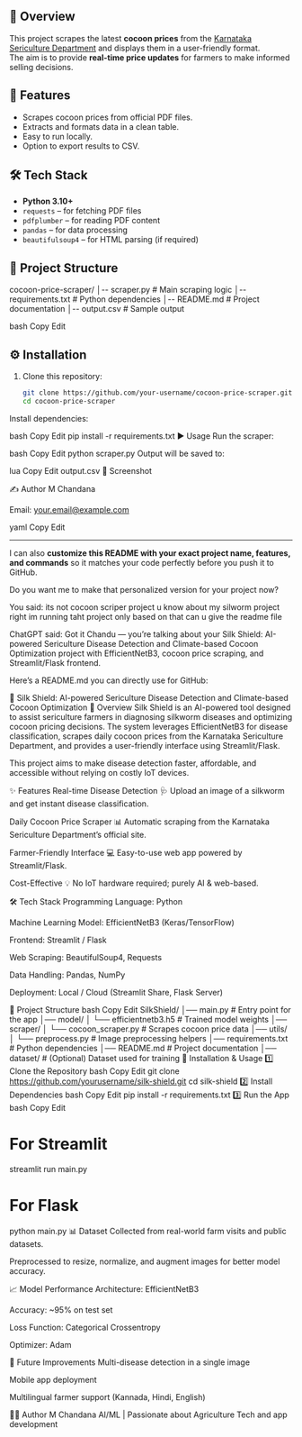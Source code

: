 ## 📌 Overview
This project scrapes the latest **cocoon prices** from the [Karnataka Sericulture Department](https://karnatakasericulture.gov.in/) and displays them in a user-friendly format.  
The aim is to provide **real-time price updates** for farmers to make informed selling decisions.

## 🚀 Features
- Scrapes cocoon prices from official PDF files.
- Extracts and formats data in a clean table.
- Easy to run locally.
- Option to export results to CSV.

## 🛠 Tech Stack
- **Python 3.10+**
- `requests` – for fetching PDF files
- `pdfplumber` – for reading PDF content
- `pandas` – for data processing
- `beautifulsoup4` – for HTML parsing (if required)

## 📂 Project Structure
cocoon-price-scraper/
│-- scraper.py # Main scraping logic
│-- requirements.txt # Python dependencies
│-- README.md # Project documentation
│-- output.csv # Sample output

bash
Copy
Edit

## ⚙️ Installation
1. Clone this repository:
   ```bash
   git clone https://github.com/your-username/cocoon-price-scraper.git
   cd cocoon-price-scraper
Install dependencies:

bash
Copy
Edit
pip install -r requirements.txt
▶️ Usage
Run the scraper:

bash
Copy
Edit
python scraper.py
Output will be saved to:

lua
Copy
Edit
output.csv
📸 Screenshot

✍️ Author
M Chandana

Email: your.email@example.com

yaml
Copy
Edit

---

I can also **customize this README with your exact project name, features, and commands** so it matches your code perfectly before you push it to GitHub.  

Do you want me to make that personalized version for your project now?







You said:
its not cocoon scriper project u know about my silworm project right im running taht project only based on that can u give the readme file


ChatGPT said:
Got it Chandu — you’re talking about your Silk Shield: AI-powered Sericulture Disease Detection and Climate-based Cocoon Optimization project with EfficientNetB3, cocoon price scraping, and Streamlit/Flask frontend.

Here’s a README.md you can directly use for GitHub:

🐛 Silk Shield: AI-powered Sericulture Disease Detection and Climate-based Cocoon Optimization
📌 Overview
Silk Shield is an AI-powered tool designed to assist sericulture farmers in diagnosing silkworm diseases and optimizing cocoon pricing decisions.
The system leverages EfficientNetB3 for disease classification, scrapes daily cocoon prices from the Karnataka Sericulture Department, and provides a user-friendly interface using Streamlit/Flask.

This project aims to make disease detection faster, affordable, and accessible without relying on costly IoT devices.

✨ Features
Real-time Disease Detection 🩺
Upload an image of a silkworm and get instant disease classification.

Daily Cocoon Price Scraper 📊
Automatic scraping from the Karnataka Sericulture Department’s official site.

Farmer-Friendly Interface 💻
Easy-to-use web app powered by Streamlit/Flask.

Cost-Effective 💡
No IoT hardware required; purely AI & web-based.

🛠️ Tech Stack
Programming Language: Python

Machine Learning Model: EfficientNetB3 (Keras/TensorFlow)

Frontend: Streamlit / Flask

Web Scraping: BeautifulSoup4, Requests

Data Handling: Pandas, NumPy

Deployment: Local / Cloud (Streamlit Share, Flask Server)

📂 Project Structure
bash
Copy
Edit
SilkShield/
│── main.py                 # Entry point for the app
│── model/
│    └── efficientnetb3.h5   # Trained model weights
│── scraper/
│    └── cocoon_scraper.py   # Scrapes cocoon price data
│── utils/
│    └── preprocess.py       # Image preprocessing helpers
│── requirements.txt         # Python dependencies
│── README.md                # Project documentation
│── dataset/                 # (Optional) Dataset used for training
🚀 Installation & Usage
1️⃣ Clone the Repository
bash
Copy
Edit
git clone https://github.com/yourusername/silk-shield.git
cd silk-shield
2️⃣ Install Dependencies
bash
Copy
Edit
pip install -r requirements.txt
3️⃣ Run the App
bash
Copy
Edit
# For Streamlit
streamlit run main.py

# For Flask
python main.py
📊 Dataset
Collected from real-world farm visits and public datasets.

Preprocessed to resize, normalize, and augment images for better model accuracy.

📈 Model Performance
Architecture: EfficientNetB3

Accuracy: ~95% on test set

Loss Function: Categorical Crossentropy

Optimizer: Adam

📌 Future Improvements
Multi-disease detection in a single image

Mobile app deployment

Multilingual farmer support (Kannada, Hindi, English)

👩‍💻 Author
M Chandana
AI/ML  | Passionate about Agriculture Tech and app development
